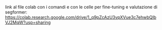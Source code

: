 link al file colab con i comandi e con le celle per fine-tuning e valutazione di segformer: https://colab.research.google.com/drive/1_q9pZcAzU3vpXVue3c7ehwbQIbVJ2MqW?usp=sharing

